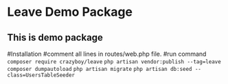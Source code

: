 # Leave Demo Package

## This is demo package

#Installation
#comment all lines in routes/web.php file.
#run command
`composer require crazyboy/leave`
`php artisan vendor:publish --tag=leave`
`composer dumpautoload`
`php artisan migrate`
`php artisan db:seed --class=UsersTableSeeder`
